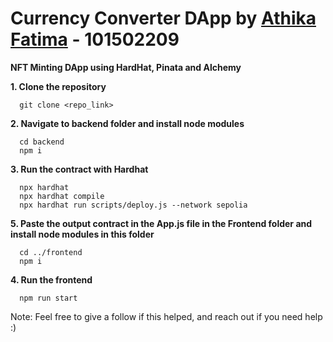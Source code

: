 # Currency Converter DApp by <a href="https://www.linkedin.com/in/athika-fatima/"> Athika Fatima</a> - 101502209

**NFT Minting DApp using HardHat, Pinata and Alchemy**

**1. Clone the repository**

      git clone <repo_link>

**2. Navigate to backend folder and install node modules**

      cd backend
      npm i

**3. Run the contract with Hardhat**

      npx hardhat
      npx hardhat compile
      npx hardhat run scripts/deploy.js --network sepolia

**5. Paste the output contract in the App.js file in the Frontend folder and install node modules in this folder**

      cd ../frontend
      npm i

**4. Run the frontend**

      npm run start

>

Note: Feel free to give a follow if this helped, and reach out if you need help :)
